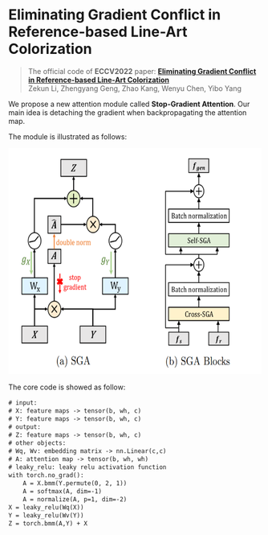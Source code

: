 # Eliminating Gradient Conflict in Reference-based Line-Art Colorization

> The official code of **ECCV2022** paper: [**Eliminating Gradient Conflict in Reference-based Line-Art Colorization**](https://arxiv.org/abs/2207.06095)
> <br>Zekun Li, Zhengyang Geng, Zhao Kang, Wenyu Chen, Yibo Yang

We propose a new attention module called **Stop-Gradient Attention**. Our main idea is detaching the gradient when backpropagating the attention map.

The module is illustrated as follows:

<img src="./images/SGA.png" height="450">

The core code is showed as follow:

```python3
# input:
# X: feature maps -> tensor(b, wh, c)
# Y: feature maps -> tensor(b, wh, c)
# output:
# Z: feature maps -> tensor(b, wh, c)
# other objects:
# Wq, Wv: embedding matrix -> nn.Linear(c,c)
# A: attention map -> tensor(b, wh, wh)
# leaky_relu: leaky relu activation function
with torch.no_grad():
    A = X.bmm(Y.permute(0, 2, 1))
    A = softmax(A, dim=-1)
    A = normalize(A, p=1, dim=-2)
X = leaky_relu(Wq(X))
Y = leaky_relu(Wv(Y))
Z = torch.bmm(A,Y) + X
```
